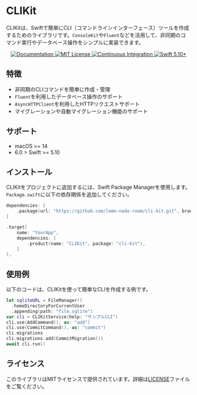 # CLIKit

CLIKitは、Swiftで簡単にCLI（コマンドラインインターフェース）ツールを作成するためのライブラリです。`ConsoleKit`や`Fluent`などを活用して、非同期のコマンド実行やデータベース操作をシンプルに実装できます。

<p align="center">
    <a href="https://lemo-nade-room.github.io/cli-kit/documentation/clikit">
        <img src="https://design.vapor.codes/images/readthedocs.svg" alt="Documentation">
    </a>
    <a href="LICENSE">
        <img src="https://design.vapor.codes/images/mitlicense.svg" alt="MIT License">
    </a>
    <a href="https://github.com/lemo-nade-room/cli-kit/actions/workflows/test.yaml">
        <img src="https://img.shields.io/github/actions/workflow/status/lemo-nade-room/cli-kit/test.yaml?event=push&style=plastic&logo=github&label=tests&logoColor=%23ccc" alt="Continuous Integration">
    </a>
    <a href="https://swift.org">
        <img src="https://design.vapor.codes/images/swift510up.svg" alt="Swift 5.10+">
    </a>
</p>

## 特徴

- 非同期のCLIコマンドを簡単に作成・管理
- `Fluent`を利用したデータベース操作のサポート
- `AsyncHTTPClient`を利用したHTTPリクエストサポート
- マイグレーションや自動マイグレーション機能のサポート

## サポート

- macOS >= 14
- 6.0 > Swift >= 5.10

## インストール

CLIKitをプロジェクトに追加するには、Swift Package Managerを使用します。`Package.swift`に以下の依存関係を追加してください。

```swift
dependencies: [
    .package(url: "https://github.com/lemo-nade-room/cli-kit.git", branch: "main")
]
```

```swift
.target(
    name: "YourApp",
    dependencies: [
        .product(name: "CLIKit", package: "cli-kit"),
    ]
),
```

## 使用例

以下のコードは、CLIKitを使って簡単なCLIを作成する例です。

```swift
let sqliteURL = FileManager()
  .homeDirectoryForCurrentUser
  .appending(path: "file.sqlite")
var cli = CLIKitService(help: "サンプルCLI")
cli.use(AddCommand(), as: "add")
cli.use(CommitCommand(), as: "commit")
cli.migrations
cli.migrations.add(CommitMigration())
await cli.run()
```

## ライセンス

このライブラリはMITライセンスで提供されています。詳細は[LICENSE](./LICENSE)ファイルをご覧ください。
